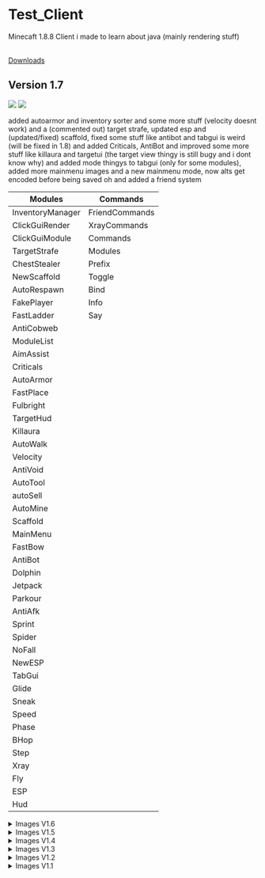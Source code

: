 # Test_Client
Minecaft 1.8.8 Client i made to learn about java (mainly rendering stuff)<br><br>

<a href="https://github.com/TerrificTable55/Test_Client/tree/main/export">Downloads</a>


## Version 1.7

<img src="https://cdn.discordapp.com/attachments/944354446337507358/967522873159868416/unknown.png" />
<img src="https://cdn.discordapp.com/attachments/944354446337507358/967526056795983912/unknown.png" />

added autoarmor and inventory sorter and some more stuff (velocity doesnt work) and a (commented out) target strafe, updated esp and (updated/fixed) scaffold, fixed some stuff like antibot and tabgui is weird (will be fixed in 1.8) and added Criticals, AntiBot and improved some more stuff like killaura and targetui (the target view thingy is still bugy and i dont know why) and added mode thingys to tabgui (only for some modules), added more mainmenu images and a new mainmenu mode, now alts get encoded before being saved oh and added a friend system<br>

Modules            | Commands
-------------------|---------
InventoryManager   | FriendCommands
ClickGuiRender     | XrayCommands
ClickGuiModule     | Commands
TargetStrafe       | Modules
ChestStealer       | Prefix
NewScaffold        | Toggle
AutoRespawn        | Bind
FakePlayer         | Info
FastLadder         | Say
AntiCobweb         | 
ModuleList         | 
AimAssist          | 
Criticals          | 
AutoArmor          | 
FastPlace          | 
Fulbright          | 
TargetHud          | 
Killaura           | 
AutoWalk           | 
Velocity           | 
AntiVoid           | 
AutoTool           | 
autoSell           | 
AutoMine           | 
Scaffold           | 
MainMenu           | 
FastBow            | 
AntiBot            | 
Dolphin            | 
Jetpack            | 
Parkour            | 
AntiAfk            | 
Sprint             | 
Spider             | 
NoFall             | 
NewESP             | 
TabGui             | 
Glide              | 
Sneak              | 
Speed              | 
Phase              | 
BHop               | 
Step               | 
Xray               | 
Fly                | 
ESP                | 
Hud                | 


<details>
  <summary>Images V1.6</summary>
  added settings to cheststealer, added targethud, improved killaura

  Modules       | Commands<br>
  --------------|---------<br>
  ChestStealer  | Commands<br>
  AutoRespawn   | Modules<br>
  AntiCobweb    | Friends<br>
  FastLadder    | Toggle<br>
  FakePlayer    | Prefix<br>
  ArrayList     | Bind<br>
  AimAssist     | Info<br>
  Fulbright     | Xray<br>
  FastPlace     | Say<br>
  Killaura      |<br>
  AutoWalk      |<br>
  AutoMine      |<br>
  ClickGui      |<br>
  FastBow       |<br>
  Jetpack       |<br>
  Dolphin       |<br>
  Parkour       |<br>
  AntiAfk       |<br>
  Sprint        |<br>
  Spider        |<br>
  NoFall        |<br>
  TabGui        |<br>
  Glide         |<br>
  Sneak         |<br>
  Speed         |<br>
  Xray          |<br>
  Step          |<br>
  BHop          |<br>
  Fly           |<br>
  Hud           |<br>
  ESP           |<br>
  <br>
  <img src="https://cdn.discordapp.com/attachments/944354446337507358/966882365999812708/unknown.png" /><br>
  <img src="https://cdn.discordapp.com/attachments/944354446337507358/966881171055181874/unknown.png" />
</details>

<details>
  <summary>Images V1.5</summary>
  Modules       | Commands<br>
  --------------|---------<br>
  ChestStealer  | Commands<br>
  AutoRespawn   | Modules<br>
  AntiCobweb    | Toggle<br>
  FastLadder    | Prefix<br>
  FakePlayer    | Bind<br>
  ArrayList     | Info<br>
  AimAssist     | Xray<br>
  Fulbright     | Say<br>
  FastPlace     |<br>
  Killaura      |<br>
  AutoWalk      |<br>
  AutoMine      |<br>
  ClickGui      |<br>
  FastBow       |<br>
  Jetpack       |<br>
  Dolphin       |<br>
  Parkour       |<br>
  AntiAfk       |<br>
  Sprint        |<br>
  Spider        |<br>
  NoFall        |<br>
  TabGui        |<br>
  Glide         |<br>
  Sneak         |<br>
  Speed         |<br>
  Xray          |<br>
  Step          |<br>
  BHop          |<br>
  Fly           |<br>
  Hud           |<br>
  ESP           |<br>
  <br>
  <img src="https://cdn.discordapp.com/attachments/944354446337507358/966731957130109020/unknown.png" /><br>
  <img src="https://cdn.discordapp.com/attachments/944354446337507358/966732103599415367/unknown.png" />
</details>

<details>
  <summary>Images V1.4</summary>
  Modules       | Commands<br>
  --------------|---------<br>
  ChestStealer  | Commands<br>
  AutoRespawn   | Modules<br>
  AntiCobweb    | Toggle<br>
  FastLadder    | Prefix<br>
  FakePlayer    | Bind<br>
  ArrayList     | Info<br>
  AimAssist     | Xray<br>
  Fulbright     | Say<br>
  Killaura      |<br>
  AutoWalk      | <br>
  AutoMine      |<br>
  ClickGui      |<br>
  FastBow       |<br>
  Jetpack       |<br>
  Dolphin       |<br>
  Parkour       |<br>
  AntiAfk       |<br>
  Sprint        |<br>
  Spider        |<br>
  NoFall        |<br>
  TabGui        |<br>
  Glide         |<br>
  Sneak         |<br>
  Speed         |<br>
  Xray          |<br>
  Step          |<br>
  BHop          |<br>
  Fly           |<br>
  Hud           |<br>
  ESP           |<br>
  <br>
  <img src="https://cdn.discordapp.com/attachments/944354446337507358/966125002862776390/unknown.png" /><br>
  <img src="https://cdn.discordapp.com/attachments/944354446337507358/966125168571342918/unknown.png" />
</details>

<details>
  <summary>Images V1.3</summary>
  Modules       | Commands<br>
  --------------|---------<br>
  ChestStealer  | Commands<br>
  AutoRespawn   | Modules<br>
  AntiCobweb    | Toggle<br>
  FastLadder    | Prefix<br>
  FakePlayer    | Bind<br>
  ArrayList     | Info<br>
  AimAssist     | Xray<br>
  Fulbright     | Say<br>
  Killaura      |<br>
  AutoWalk      |<br> 
  AutoMine      |<br>
  FastBow       |<br>
  Jetpack       |<br>
  Dolphin       |<br>
  Parkour       |<br>
  AntiAfk       |<br>
  Sprint        |<br>
  Spider        |<br>
  NoFall        |<br>
  TabGui        |<br>
  Glide         |<br>
  Sneak         |<br>
  Speed         |<br>
  Xray          |<br>
  Step          |<br>
  BHop          |<br>
  Fly           |<br>
  Hud           |<br>
  ESP           |<br>
  <br>
  <img src="https://cdn.discordapp.com/attachments/944354446337507358/965947215912771644/unknown.png" /><br>
  <img src="https://cdn.discordapp.com/attachments/944354446337507358/965947580066451456/unknown.png" />
</details>

<details>
  <summary>Images V1.2</summary>
  Modules       | Commands<br>
  --------------|---------<br>
  ChestStealer  | Commands<br>
  FakePlayer    | Modules<br>
  ArrayList     | Toggle<br>
  AimAssist     | Prefix<br>
  Fulbright     | Bind<br>
  Killaura      | Info<br>
  AutoWalk      | Say<br>
  FastBow       |<br>
  Jetpack       |<br>
  Dolphin       |<br>
  Parkour       |<br>
  Sprint        |<br>
  Spider        |<br>
  NoFall        |<br>
  TabGui        |<br>
  Glide         |<br>
  Sneak         |<br>
  Speed         |<br>
  Step          |<br>
  BHop          |<br>
  Fly           |<br>
  Hud           |<br>
  ESP           |<br>
  <br>
  <img src="https://cdn.discordapp.com/attachments/944354446337507358/964874657876545586/unknown.png" /><br>
  <img src="https://cdn.discordapp.com/attachments/944354446337507358/964874294884704346/unknown.png" />
</details>

<details>
  <summary>Images V1.1</summary>
  Version 1.1<br>
  Modules      | Commands<br>
  -------------|---------<br>
  Fly          | Bind<br>
  Sprint       | Info<br>
  Fullbright   | Commands<br>
  NoFall       | Modules<br>
  TabGui       | Prefix<br>
  Killaura     | Say<br>
  ArrayList    | Toggle<br>
  Hud          |<br>
  FastBow      |<br>
  BHop         |<br>
  ChestStealer |<br>
  FakePlayer   |<br>
  <br>
  <img src="https://cdn.discordapp.com/attachments/944354446337507358/964676159541502032/unknown.png" /><br>
  <img src="https://cdn.discordapp.com/attachments/944354446337507358/964677018883092490/unknown.png" />
</details>
